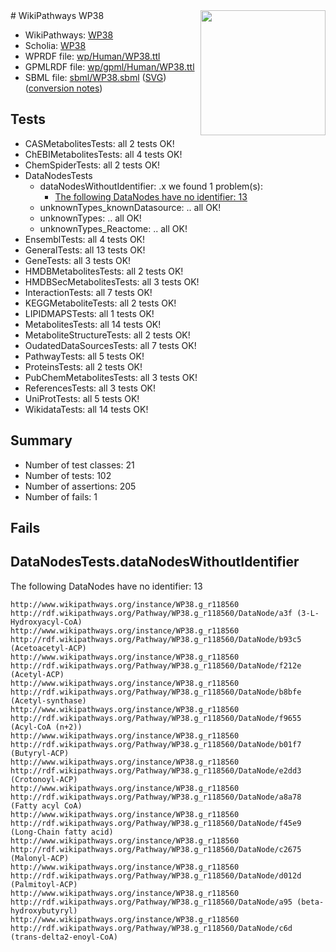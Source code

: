 <img style="float: right; width: 200px" src="../logo.png" />
# WikiPathways WP38

* WikiPathways: [WP38](https://identifiers.org/wikipathways:WP38)
* Scholia: [WP38](https://scholia.toolforge.org/wikipathways/WP38)
* WPRDF file: [wp/Human/WP38.ttl](../wp/Human/WP38.ttl)
* GPMLRDF file: [wp/gpml/Human/WP38.ttl](../wp/gpml/Human/WP38.ttl)
* SBML file: [sbml/WP38.sbml](../sbml/WP38.sbml) ([SVG](../sbml/WP38.svg)) ([conversion notes](../sbml/WP38.txt))

## Tests
* CASMetabolitesTests: all 2 tests OK!
* ChEBIMetabolitesTests: all 4 tests OK!
* ChemSpiderTests: all 2 tests OK!
* DataNodesTests
    * dataNodesWithoutIdentifier: .x we found 1 problem(s):
        * [The following DataNodes have no identifier: 13](#8792c493)
    * unknownTypes_knownDatasource: .. all OK!
    * unknownTypes: .. all OK!
    * unknownTypes_Reactome: .. all OK!
* EnsemblTests: all 4 tests OK!
* GeneralTests: all 13 tests OK!
* GeneTests: all 3 tests OK!
* HMDBMetabolitesTests: all 2 tests OK!
* HMDBSecMetabolitesTests: all 3 tests OK!
* InteractionTests: all 7 tests OK!
* KEGGMetaboliteTests: all 2 tests OK!
* LIPIDMAPSTests: all 1 tests OK!
* MetabolitesTests: all 14 tests OK!
* MetaboliteStructureTests: all 2 tests OK!
* OudatedDataSourcesTests: all 7 tests OK!
* PathwayTests: all 5 tests OK!
* ProteinsTests: all 2 tests OK!
* PubChemMetabolitesTests: all 3 tests OK!
* ReferencesTests: all 3 tests OK!
* UniProtTests: all 5 tests OK!
* WikidataTests: all 14 tests OK!


## Summary

* Number of test classes: 21
* Number of tests: 102
* Number of assertions: 205
* Number of fails: 1

## Fails

<a name="8792c493" />

## DataNodesTests.dataNodesWithoutIdentifier

The following DataNodes have no identifier: 13
```
http://www.wikipathways.org/instance/WP38.g_r118560 http://rdf.wikipathways.org/Pathway/WP38.g_r118560/DataNode/a3f (3-L-Hydroxyacyl-CoA)
http://www.wikipathways.org/instance/WP38.g_r118560 http://rdf.wikipathways.org/Pathway/WP38.g_r118560/DataNode/b93c5 (Acetoacetyl-ACP)
http://www.wikipathways.org/instance/WP38.g_r118560 http://rdf.wikipathways.org/Pathway/WP38.g_r118560/DataNode/f212e (Acetyl-ACP)
http://www.wikipathways.org/instance/WP38.g_r118560 http://rdf.wikipathways.org/Pathway/WP38.g_r118560/DataNode/b8bfe (Acetyl-synthase)
http://www.wikipathways.org/instance/WP38.g_r118560 http://rdf.wikipathways.org/Pathway/WP38.g_r118560/DataNode/f9655 (Acyl-CoA (n+2))
http://www.wikipathways.org/instance/WP38.g_r118560 http://rdf.wikipathways.org/Pathway/WP38.g_r118560/DataNode/b01f7 (Butyryl-ACP)
http://www.wikipathways.org/instance/WP38.g_r118560 http://rdf.wikipathways.org/Pathway/WP38.g_r118560/DataNode/e2dd3 (Crotonoyl-ACP)
http://www.wikipathways.org/instance/WP38.g_r118560 http://rdf.wikipathways.org/Pathway/WP38.g_r118560/DataNode/a8a78 (Fatty acyl CoA)
http://www.wikipathways.org/instance/WP38.g_r118560 http://rdf.wikipathways.org/Pathway/WP38.g_r118560/DataNode/f45e9 (Long-Chain fatty acid)
http://www.wikipathways.org/instance/WP38.g_r118560 http://rdf.wikipathways.org/Pathway/WP38.g_r118560/DataNode/c2675 (Malonyl-ACP)
http://www.wikipathways.org/instance/WP38.g_r118560 http://rdf.wikipathways.org/Pathway/WP38.g_r118560/DataNode/d012d (Palmitoyl-ACP)
http://www.wikipathways.org/instance/WP38.g_r118560 http://rdf.wikipathways.org/Pathway/WP38.g_r118560/DataNode/a95 (beta-hydroxybutyryl)
http://www.wikipathways.org/instance/WP38.g_r118560 http://rdf.wikipathways.org/Pathway/WP38.g_r118560/DataNode/c6d (trans-delta2-enoyl-CoA)
```

